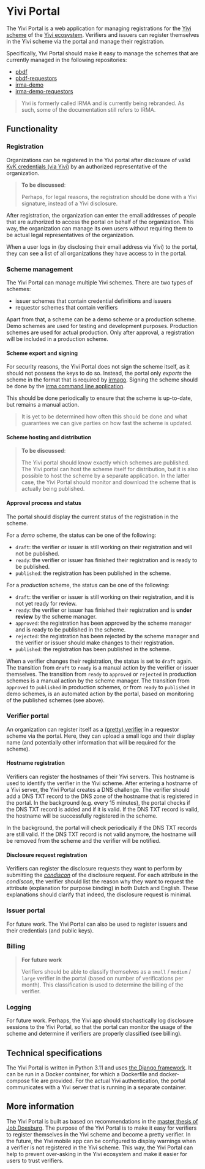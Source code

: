 # Yivi Portal
The Yivi Portal is a web application for managing registrations for the [Yivi scheme](https://irma.app/docs/schemes/) of the [Yivi ecosystem](https://irma.app/docs/what-is-irma/).
Verifiers and issuers can register themselves in the Yivi scheme via the portal and manage their registration.

Specifically, Yivi Portal should make it easy to manage the schemes that are currently managed in the following repositories:
- [pbdf](https://github.com/privacybydesign/pbdf-schememanager)
- [pbdf-requestors](https://github.com/privacybydesign/pbdf-requestors)
- [irma-demo](https://github.com/privacybydesign/irma-demo-schememanager)
- [irma-demo-requestors](https://github.com/privacybydesign/irma-demo-requestors)

> Yivi is formerly called IRMA and is currently being rebranded. As such, some of the documentation still refers to IRMA.

## Functionality

### Registration
Organizations can be registered in the Yivi portal after disclosure of valid [KvK credentials (via Yivi)](https://privacybydesign.foundation/attribute-index/nl/pbdf.signicat.kvkTradeRegister.html) by an authorized representative of the organization.

> **To be discussed**: 
> 
> Perhaps, for legal reasons, the registration should be done with a Yivi signature, instead of a Yivi disclosure.

After registration, the organization can enter the email addresses of people that are authorized to access the portal on behalf of the organization.
This way, the organization can manage its own users without requiring them to be actual legal representatives of the organization.

When a user logs in (by disclosing their email address via Yivi) to the portal, they can see a list of all organizations they have access to in the portal.

### Scheme management
The Yivi Portal can manage multiple Yivi schemes.
There are two types of schemes:
- issuer schemes that contain credential definitions and issuers
- requestor schemes that contain verifiers

Apart from that, a scheme can be a demo scheme or a production scheme.
Demo schemes are used for testing and development purposes. 
Production schemes are used for actual production.
Only after approval, a registration will be included in a production scheme.

#### Scheme export and signing
For security reasons, the Yivi Portal does not sign the scheme itself, as it should not possess the keys to do so.
Instead, the portal only _exports_ the scheme in the format that is required by [irmago](https://github.com/privacybydesign/irmago).
Signing the scheme should be done by the [irma command line application](https://irma.app/docs/schemes/#updating-and-signing-schemes-with-irma).

This should be done periodically to ensure that the scheme is up-to-date, but remains a manual action.

> It is yet to be determined how often this should be done and what guarantees we can give parties on how fast the scheme is updated.

#### Scheme hosting and distribution
> **To be discussed**:
> 
> The Yivi portal should know exactly which schemes are published.
> The Yivi portal can host the scheme itself for distribution, but it is also possible to host the scheme by a separate application.
> In the latter case, the Yivi Portal should monitor and download the scheme that is actually being published.

#### Approval process and status
The portal should display the current status of the registration in the scheme.

For a _demo_ scheme, the status can be one of the following:
- `draft`: the verifier or issuer is still working on their registration and will not be published.
- `ready`: the verifier or issuer has finished their registration and is ready to be published.
- `published`: the registration has been published in the scheme.

For a _production_ scheme, the status can be one of the following:
- `draft`: the verifier or issuer is still working on their registration, and it is not yet ready for review.
- `ready`: the verifier or issuer has finished their registration and is **under review** by the scheme manager.
- `approved`: the registration has been approved by the scheme manager and is ready to be published in the scheme.
- `rejected`: the registration has been rejected by the scheme manager and the verifier or issuer should make changes to their registration.
- `published`: the registration has been published in the scheme.

When a verifier changes their registration, the status is set to `draft` again.
The transition from `draft` to `ready` is a manual action by the verifier or issuer themselves.
The transition from `ready` to `approved` or `rejected` in production schemes is a manual action by the scheme manager.
The transition from `approved` to `published` in production schemes, or from `ready` to `published` in demo schemes, is an automated action by the portal, based on monitoring of the published schemes (see above).

### Verifier portal
An organization can register itself as a [(pretty) verifier](https://creativecode.github.io/irma-made-easy/posts/pretty-verifier-names/) in a requestor scheme via the portal.
Here, they can upload a small logo and their display name (and potentially other information that will be required for the scheme).

#### Hostname registration 
Verifiers can register the hostnames of their Yivi servers.
This hostname is used to identify the verifier in the Yivi scheme.
After entering a hostname of a Yivi server, the Yivi Portal creates a DNS challenge.
The verifier should add a DNS TXT record to the DNS zone of the hostname that is registered in the portal.
In the background (e.g. every 15 minutes), the portal checks if the DNS TXT record is added and if it is valid.
If the DNS TXT record is valid, the hostname will be successfully registered in the scheme.

In the background, the portal will check periodically if the DNS TXT records are still valid.
If the DNS TXT record is not valid anymore, the hostname will be removed from the scheme and the verifier will be notified.

#### Disclosure request registration
Verifiers can register the disclosure requests they want to perform by submitting the [_condiscon_](https://irma.app/docs/condiscon/) of the disclosure request.
For each attribute in the _condiscon_, the verifier should list the reason why they want to request the attribute (explanation for purpose binding) in both Dutch and English.
These explanations should clarify that indeed, the disclosure request is minimal.

### Issuer portal
For future work. The Yivi Portal can also be used to register issuers and their credentials (and public keys).

### Billing
> **For future work**
> 
> Verifiers should be able to classify themselves as a `small` / `medium` / `large` verifier in the portal (based on number of verifications per month).
> This classification is used to determine the billing of the verifier.

### Logging
For future work. Perhaps, the Yivi app should stochastically log disclosure sessions to the Yivi Portal, so that the portal can monitor the usage of the scheme and determine if verifiers are properly classified (see billing).

## Technical specifications
The Yivi Portal is written in Python 3.11 and uses [the Django framework](https://www.djangoproject.com).
It can be run in a Docker container, for which a Dockerfile and docker-compose file are provided.
For the actual Yivi authentication, the portal communicates with a Yivi server that is running in a separate container.

## More information
The Yivi Portal is built as based on recommendations in the [master thesis of Job Doesburg](https://jobdoesburg.nl/docs/Measures_against_over_asking_in_SSI_and_the_Yivi_ecosystem.pdf).
The purpose of the Yivi Portal is to make it easy for verifiers to register themselves in the Yivi scheme and become a pretty verifier.
In the future, the Yivi mobile app can be configured to display warnings when a verifier is not registered in the Yivi scheme.
This way, the Yivi Portal can help to prevent over-asking in the Yivi ecosystem and make it easier for users to trust verifiers.